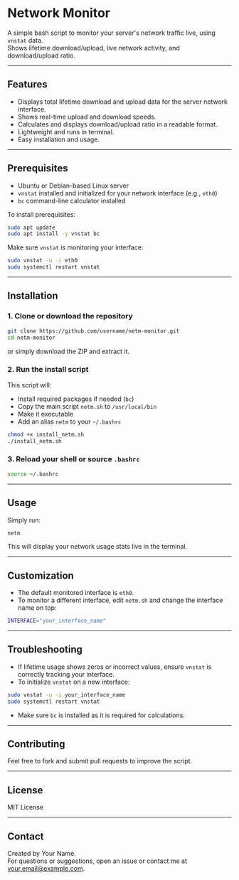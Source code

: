 
# Network Monitor

A simple bash script to monitor your server's network traffic live, using `vnstat` data.  
Shows lifetime download/upload, live network activity, and download/upload ratio.

---

## Features

- Displays total lifetime download and upload data for the server network interface.
- Shows real-time upload and download speeds.
- Calculates and displays download/upload ratio in a readable format.
- Lightweight and runs in terminal.
- Easy installation and usage.

---

## Prerequisites

- Ubuntu or Debian-based Linux server
- `vnstat` installed and initialized for your network interface (e.g., `eth0`)
- `bc` command-line calculator installed

To install prerequisites:

```bash
sudo apt update
sudo apt install -y vnstat bc
```

Make sure `vnstat` is monitoring your interface:

```bash
sudo vnstat -u -i eth0
sudo systemctl restart vnstat
```

---

## Installation

### 1. Clone or download the repository

```bash
git clone https://github.com/username/netm-monitor.git
cd netm-monitor
```

or simply download the ZIP and extract it.

### 2. Run the install script

This script will:

- Install required packages if needed (`bc`)
- Copy the main script `netm.sh` to `/usr/local/bin`
- Make it executable
- Add an alias `netm` to your `~/.bashrc`

```bash
chmod +x install_netm.sh
./install_netm.sh
```

### 3. Reload your shell or source `.bashrc`

```bash
source ~/.bashrc
```

---

## Usage

Simply run:

```bash
netm
```

This will display your network usage stats live in the terminal.

---

## Customization

- The default monitored interface is `eth0`.  
- To monitor a different interface, edit `netm.sh` and change the interface name on top:

```bash
INTERFACE="your_interface_name"
```

---

## Troubleshooting

- If lifetime usage shows zeros or incorrect values, ensure `vnstat` is correctly tracking your interface.
- To initialize `vnstat` on a new interface:

```bash
sudo vnstat -u -i your_interface_name
sudo systemctl restart vnstat
```

- Make sure `bc` is installed as it is required for calculations.

---

## Contributing

Feel free to fork and submit pull requests to improve the script.

---

## License

MIT License

---

## Contact

Created by Your Name.  
For questions or suggestions, open an issue or contact me at your.email@example.com.
